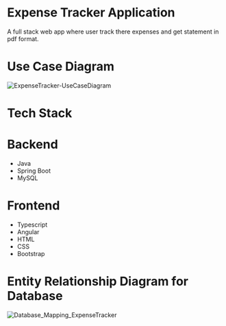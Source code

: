 # Expense Tracker Application
A full stack web app where user track there expenses and get statement in pdf format.

# Use Case Diagram
![ExpenseTracker-UseCaseDiagram](https://user-images.githubusercontent.com/36692481/177049980-f05bb8b2-5586-4036-b63a-c510746ce54c.png)

# Tech Stack
# Backend
- Java
- Spring Boot
- MySQL
# Frontend
- Typescript
- Angular
- HTML
- CSS
- Bootstrap

# Entity Relationship Diagram for Database
![Database_Mapping_ExpenseTracker](https://user-images.githubusercontent.com/36692481/177050103-c0e67133-0685-496b-982c-9e56e22a8b72.png)
